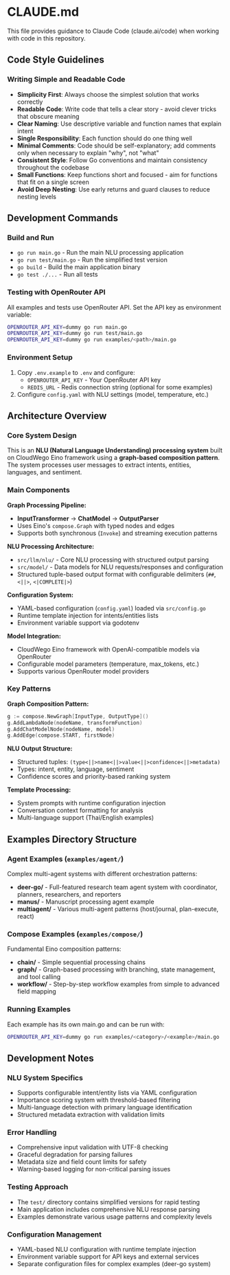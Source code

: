 # CLAUDE.md

This file provides guidance to Claude Code (claude.ai/code) when working with code in this repository.

## Code Style Guidelines

### Writing Simple and Readable Code
- **Simplicity First**: Always choose the simplest solution that works correctly
- **Readable Code**: Write code that tells a clear story - avoid clever tricks that obscure meaning
- **Clear Naming**: Use descriptive variable and function names that explain intent
- **Single Responsibility**: Each function should do one thing well
- **Minimal Comments**: Code should be self-explanatory; add comments only when necessary to explain "why", not "what"
- **Consistent Style**: Follow Go conventions and maintain consistency throughout the codebase
- **Small Functions**: Keep functions short and focused - aim for functions that fit on a single screen
- **Avoid Deep Nesting**: Use early returns and guard clauses to reduce nesting levels

## Development Commands

### Build and Run
- `go run main.go` - Run the main NLU processing application
- `go run test/main.go` - Run the simplified test version
- `go build` - Build the main application binary
- `go test ./...` - Run all tests

### Testing with OpenRouter API
All examples and tests use OpenRouter API. Set the API key as environment variable:
```bash
OPENROUTER_API_KEY=dummy go run main.go
OPENROUTER_API_KEY=dummy go run test/main.go
OPENROUTER_API_KEY=dummy go run examples/<path>/main.go
```

### Environment Setup
1. Copy `.env.example` to `.env` and configure:
   - `OPENROUTER_API_KEY` - Your OpenRouter API key
   - `REDIS_URL` - Redis connection string (optional for some examples)
2. Configure `config.yaml` with NLU settings (model, temperature, etc.)

## Architecture Overview

### Core System Design
This is an **NLU (Natural Language Understanding) processing system** built on CloudWego Eino framework using a **graph-based composition pattern**. The system processes user messages to extract intents, entities, languages, and sentiment.

### Main Components

**Graph Processing Pipeline:**
- **InputTransformer** → **ChatModel** → **OutputParser**
- Uses Eino's `compose.Graph` with typed nodes and edges
- Supports both synchronous (`Invoke`) and streaming execution patterns

**NLU Processing Architecture:**
- `src/llm/nlu/` - Core NLU processing with structured output parsing
- `src/model/` - Data models for NLU requests/responses and configuration
- Structured tuple-based output format with configurable delimiters (`##`, `<||>`, `<|COMPLETE|>`)

**Configuration System:**
- YAML-based configuration (`config.yaml`) loaded via `src/config.go`
- Runtime template injection for intents/entities lists
- Environment variable support via godotenv

**Model Integration:**
- CloudWego Eino framework with OpenAI-compatible models via OpenRouter
- Configurable model parameters (temperature, max_tokens, etc.)
- Supports various OpenRouter model providers

### Key Patterns

**Graph Composition Pattern:**
```go
g := compose.NewGraph[InputType, OutputType]()
g.AddLambdaNode(nodeName, transformFunction)
g.AddChatModelNode(nodeName, model)
g.AddEdge(compose.START, firstNode)
```

**NLU Output Structure:**
- Structured tuples: `(type<||>name<||>value<||>confidence<||>metadata)`
- Types: intent, entity, language, sentiment
- Confidence scores and priority-based ranking system

**Template Processing:**
- System prompts with runtime configuration injection
- Conversation context formatting for analysis
- Multi-language support (Thai/English examples)

## Examples Directory Structure

### Agent Examples (`examples/agent/`)
Complex multi-agent systems with different orchestration patterns:

- **deer-go/** - Full-featured research team agent system with coordinator, planners, researchers, and reporters
- **manus/** - Manuscript processing agent example  
- **multiagent/** - Various multi-agent patterns (host/journal, plan-execute, react)

### Compose Examples (`examples/compose/`)
Fundamental Eino composition patterns:

- **chain/** - Simple sequential processing chains
- **graph/** - Graph-based processing with branching, state management, and tool calling
- **workflow/** - Step-by-step workflow examples from simple to advanced field mapping

### Running Examples
Each example has its own main.go and can be run with:
```bash
OPENROUTER_API_KEY=dummy go run examples/<category>/<example>/main.go
```

## Development Notes

### NLU System Specifics
- Supports configurable intent/entity lists via YAML configuration
- Importance scoring system with threshold-based filtering
- Multi-language detection with primary language identification
- Structured metadata extraction with validation limits

### Error Handling
- Comprehensive input validation with UTF-8 checking
- Graceful degradation for parsing failures
- Metadata size and field count limits for safety
- Warning-based logging for non-critical parsing issues

### Testing Approach
- The `test/` directory contains simplified versions for rapid testing
- Main application includes comprehensive NLU response parsing
- Examples demonstrate various usage patterns and complexity levels

### Configuration Management
- YAML-based NLU configuration with runtime template injection
- Environment variable support for API keys and external services
- Separate configuration files for complex examples (deer-go system)